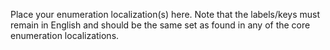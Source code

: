 Place your enumeration localization(s) here. Note that the labels/keys must remain in English
and should be the same set as found in any of the core enumeration localizations.
